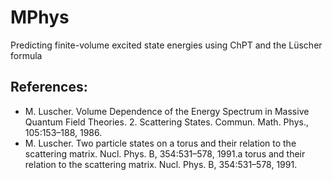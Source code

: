 # MPhys

Predicting finite-volume excited state energies
using ChPT and the Lüscher formula

## References:
- M. Luscher. Volume Dependence of the Energy Spectrum in Massive Quantum Field Theories. 2.
Scattering States. Commun. Math. Phys., 105:153–188, 1986.
- M. Luscher. Two particle states on a torus and their relation to the scattering matrix. Nucl. Phys.
B, 354:531–578, 1991.a torus and their relation to the scattering
matrix. Nucl. Phys. B, 354:531–578, 1991.
